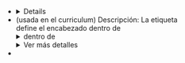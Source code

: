 
- <details> (usada en el curriculum)
    Descripción: La etiqueta <details> crea un bloque de información que el usuario puede mostrar u ocultar.
    
    Aplicación: La usé en mi currículum para mostrar detalles adicionales sobre mí de forma colapsable.
    
    Código:
    <details>
        <summary>Ver más detalles</summary>
        <p>Me apasiona la tecnología y el desarrollo web.</p>
    </details>

- <summary> (usada en el curriculum)
    Descripción: La etiqueta <summary> define el encabezado dentro de <details> que el usuario puede hacer clic para mostrar u ocultar el contenido.
    
    Aplicación: Usé <summary> dentro de <details> para crear una sección expandible con más información sobre mí.
    
    Código:
    <summary>Ver más detalles</summary>
    
- <dialog> (no usada)
    Descripción: La etiqueta <dialog> muestra una ventana emergente (cuadro de diálogo).
    
    Aplicación: La investigué para posibles futuros usos en mi currículum, como mostrar un mensaje de bienvenida.
    
    Código:
    <button id="show-dialog">Mostrar diálogo</button>
    <dialog id="myDialog">
        <h2>¡Bienvenido!</h2>
        <button id="close-dialog">Cerrar</button>
    </dialog>
